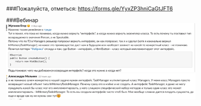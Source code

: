 
###Пожалуйста, отметься:
https://forms.gle/YyxZP3hniCaGtJFT6

###Вебинар
![img_2.png](img_2.png)
![img_3.png](img_3.png)
